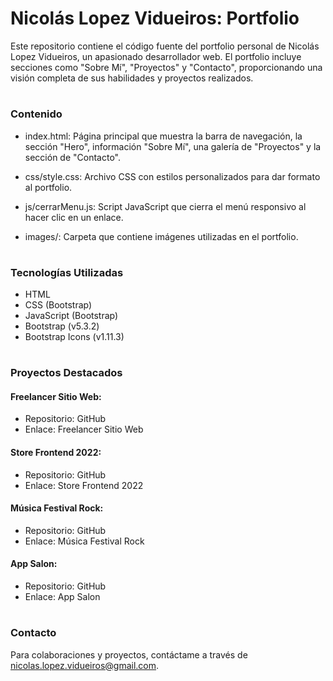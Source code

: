 <h1 >Nicolás Lopez Vidueiros: Portfolio</h1>

Este repositorio contiene el código fuente del portfolio personal de Nicolás Lopez Vidueiros, un apasionado desarrollador web. El portfolio incluye secciones como "Sobre Mí", "Proyectos" y "Contacto", proporcionando una visión completa de sus habilidades y proyectos realizados.

#

<h3>Contenido</h3>

- index.html: Página principal que muestra la barra de navegación, la sección "Hero", información "Sobre Mí", una galería de "Proyectos" y la sección de "Contacto".

- css/style.css: Archivo CSS con estilos personalizados para dar formato al portfolio.

- js/cerrarMenu.js: Script JavaScript que cierra el menú responsivo al hacer clic en un enlace.

- images/: Carpeta que contiene imágenes utilizadas en el portfolio.

#

<h3>Tecnologías Utilizadas</h3>

- HTML
- CSS (Bootstrap)
- JavaScript (Bootstrap)
- Bootstrap (v5.3.2)
- Bootstrap Icons (v1.11.3)

#

<h3>Proyectos Destacados</h3>

<h4>Freelancer Sitio Web:</h4>

- Repositorio: GitHub
- Enlace: Freelancer Sitio Web

<h4>Store Frontend 2022:</h4>

- Repositorio: GitHub
- Enlace: Store Frontend 2022

<h4>Música Festival Rock:</h4>

- Repositorio: GitHub
- Enlace: Música Festival Rock

<h4>App Salon:</h4>

- Repositorio: GitHub
- Enlace: App Salon

#

<h3>Contacto</h3>

Para colaboraciones y proyectos, contáctame a través de nicolas.lopez.vidueiros@gmail.com.